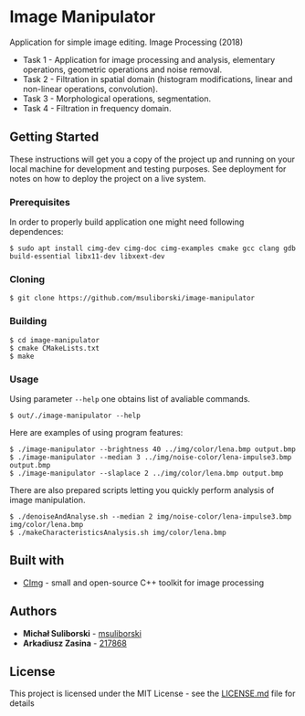 # Image Manipulator
Application for simple image editing. Image Processing (2018) </br>
* Task 1 - Application for image processing and analysis, elementary operations, geometric operations and noise removal.  
* Task 2 - Filtration in spatial domain (histogram modifications, linear and non-linear operations, convolution).
* Task 3 - Morphological operations, segmentation.
* Task 4 - Filtration in frequency domain.

## Getting Started
These instructions will get you a copy of the project up and running on your local machine for development and testing purposes. See deployment for notes on how to deploy the project on a live system.

### Prerequisites
In order to properly build application one might need following dependences:
```
$ sudo apt install cimg-dev cimg-doc cimg-examples cmake gcc clang gdb build-essential libx11-dev libxext-dev
```

### Cloning
```
$ git clone https://github.com/msuliborski/image-manipulator
```

### Building
```
$ cd image-manipulator
$ cmake CMakeLists.txt 
$ make
```

### Usage
Using parameter `--help` one obtains list of avaliable commands. 
```
$ out/./image-manipulator --help
```
Here are examples of using program features:
```
$ ./image-manipulator --brightness 40 ../img/color/lena.bmp output.bmp
$ ./image-manipulator --median 3 ../img/noise-color/lena-impulse3.bmp output.bmp
$ ./image-manipulator --slaplace 2 ../img/color/lena.bmp output.bmp
```
There are also prepared scripts letting you quickly perform analysis of image manipulation.
```
$ ./denoiseAndAnalyse.sh --median 2 img/noise-color/lena-impulse3.bmp img/color/lena.bmp 
$ ./makeCharacteristicsAnalysis.sh img/color/lena.bmp 
```

## Built with
* [CImg](http://cimg.eu/) - small and open-source C++ toolkit for image processing

## Authors
* **Michał Suliborski** - [msuliborski](https://github.com/msuliborski)
* **Arkadiusz Zasina** - [217868](https://github.com/217868)

## License
This project is licensed under the MIT License - see the [LICENSE.md](LICENSE.md) file for details
